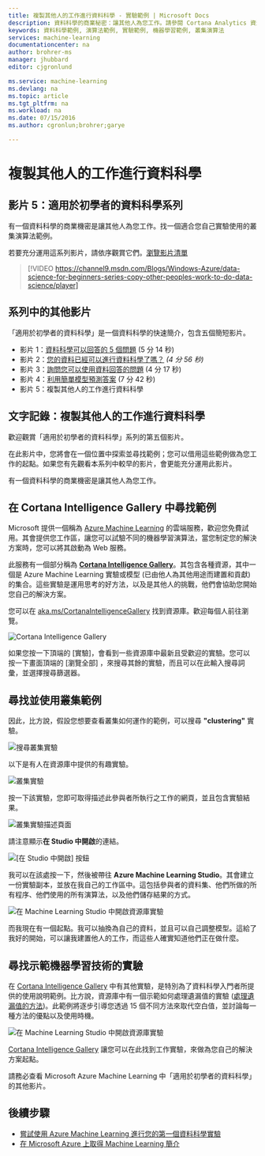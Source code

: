 ```yaml
---
title: 複製其他人的工作進行資料科學 - 實驗範例 | Microsoft Docs
description: 資料科學的商業秘密：讓其他人為您工作。請參閱 Cortana Analytics 資源庫中的範例，例如叢集演算法範例。
keywords: 資料科學範例, 演算法範例, 實驗範例, 機器學習範例, 叢集演算法
services: machine-learning
documentationcenter: na
author: brohrer-ms
manager: jhubbard
editor: cjgronlund

ms.service: machine-learning
ms.devlang: na
ms.topic: article
ms.tgt_pltfrm: na
ms.workload: na
ms.date: 07/15/2016
ms.author: cgronlun;brohrer;garye

---
```

# 複製其他人的工作進行資料科學
## 影片 5：適用於初學者的資料科學系列
有一個資料科學的商業機密是讓其他人為您工作。找一個適合您自己實驗使用的叢集演算法範例。

若要充分運用這系列影片，請依序觀賞它們。[瀏覽影片清單](#other-videos-in-this-series)

> [!VIDEO https://channel9.msdn.com/Blogs/Windows-Azure/data-science-for-beginners-series-copy-other-peoples-work-to-do-data-science/player]
> 
> 

## 系列中的其他影片
「適用於初學者的資料科學」是一個資料科學的快速簡介，包含五個簡短影片。

* 影片 1：[資料科學可以回答的 5 個問題](machine-learning-data-science-for-beginners-the-5-questions-data-science-answers.md) (5 分 14 秒)
* 影片 2：[您的資料已經可以進行資料科學了嗎？](machine-learning-data-science-for-beginners-is-your-data-ready-for-data-science.md) *(4 分 56 秒)*
* 影片 3：[詢問您可以使用資料回答的問題](machine-learning-data-science-for-beginners-ask-a-question-you-can-answer-with-data.md) (4 分 17 秒)
* 影片 4：[利用簡單模型預測答案](machine-learning-data-science-for-beginners-predict-an-answer-with-a-simple-model.md) (7 分 42 秒)
* 影片 5：複製其他人的工作進行資料科學

## 文字記錄：複製其他人的工作進行資料科學
歡迎觀賞「適用於初學者的資料科學」系列的第五個影片。

在此影片中，您將會在一個位置中探索並尋找範例；您可以借用這些範例做為您工作的起點。如果您有先觀看本系列中較早的影片，會更能充分運用此影片。

有一個資料科學的商業機密是讓其他人為您工作。

## 在 Cortana Intelligence Gallery 中尋找範例
Microsoft 提供一個稱為 [Azure Machine Learning](https://azure.microsoft.com/services/machine-learning/) 的雲端服務，歡迎您免費試用。其會提供您工作區，讓您可以試驗不同的機器學習演算法，當您制定您的解決方案時，您可以將其啟動為 Web 服務。

此服務有一個部分稱為 **[Cortana Intelligence Gallery](http://aka.ms/CortanaIntelligenceGallery)**。其包含各種資源，其中一個是 Azure Machine Learning 實驗或模型 (已由他人為其他用途而建置和貢獻) 的集合。這些實驗是運用思考的好方法，以及是其他人的挑戰，他們會協助您開始您自己的解決方案。

您可以在 [aka.ms/CortanaIntelligenceGallery](http://aka.ms/CortanaIntelligenceGallery) 找到資源庫。歡迎每個人前往瀏覽。

![Cortana Intelligence Gallery](./media/machine-learning-data-science-for-beginners-copy-other-peoples-work-to-do-data-science/cortana-intelligence-gallery.png)

如果您按一下頂端的 [實驗]，會看到一些資源庫中最新且受歡迎的實驗。您可以按一下畫面頂端的 [瀏覽全部] ，來搜尋其餘的實驗，而且可以在此輸入搜尋詞彙，並選擇搜尋篩選器。

## 尋找並使用叢集範例
因此，比方說，假設您想要查看叢集如何運作的範例，可以搜尋 **"clustering"** 實驗。

![搜尋叢集實驗](./media/machine-learning-data-science-for-beginners-copy-other-peoples-work-to-do-data-science/search-for-clustering-experiments.png)

以下是有人在資源庫中提供的有趣實驗。

![叢集實驗](./media/machine-learning-data-science-for-beginners-copy-other-peoples-work-to-do-data-science/clustering-experiment.png)

按一下該實驗，您即可取得描述此參與者所執行之工作的網頁，並且包含實驗結果。

![叢集實驗描述頁面](./media/machine-learning-data-science-for-beginners-copy-other-peoples-work-to-do-data-science/clustering-experiment-description-page.png)

請注意顯示**在 Studio 中開啟**的連結。

![[在 Studio 中開啟] 按鈕](./media/machine-learning-data-science-for-beginners-copy-other-peoples-work-to-do-data-science/open-in-studio.png)

我可以在該處按一下，然後被帶往 **Azure Machine Learning Studio**。其會建立一份實驗副本，並放在我自己的工作區中。這包括參與者的資料集、他們所做的所有程序、他們使用的所有演算法，以及他們儲存結果的方式。

![在 Machine Learning Studio 中開啟資源庫實驗](./media/machine-learning-data-science-for-beginners-copy-other-peoples-work-to-do-data-science/cluster-experiment-open-in-studio.png)

而我現在有一個起點。我可以抽換為自己的資料，並且可以自己調整模型。這給了我好的開始，可以讓我建置他人的工作，而這些人確實知道他們正在做什麼。

## 尋找示範機器學習技術的實驗
在 [Cortana Intelligence Gallery](http://aka.ms/CortanaIntelligenceGallery) 中有其他實驗，是特別為了資料科學入門者所提供的使用說明範例。比方說，資源庫中有一個示範如何處理遺漏值的實驗 ([處理遺漏值的方法](https://gallery.cortanaintelligence.com/Experiment/Methods-for-handling-missing-values-1))。此範例將逐步引導您透過 15 個不同方法來取代空白值，並討論每一種方法的優點以及使用時機。

![在 Machine Learning Studio 中開啟資源庫實驗](./media/machine-learning-data-science-for-beginners-copy-other-peoples-work-to-do-data-science/experiment-methods-for-handling-missing-values.png)

[Cortana Intelligence Gallery](http://aka.ms/CortanaIntelligenceGallery) 讓您可以在此找到工作實驗，來做為您自己的解決方案起點。

請務必查看 Microsoft Azure Machine Learning 中「適用於初學者的資料科學」的其他影片。

## 後續步驟
* [嘗試使用 Azure Machine Learning 進行您的第一個資料科學實驗](machine-learning-create-experiment.md)
* [在 Microsoft Azure 上取得 Machine Learning 簡介](machine-learning-what-is-machine-learning.md)

<!---HONumber=AcomDC_0914_2016-->
